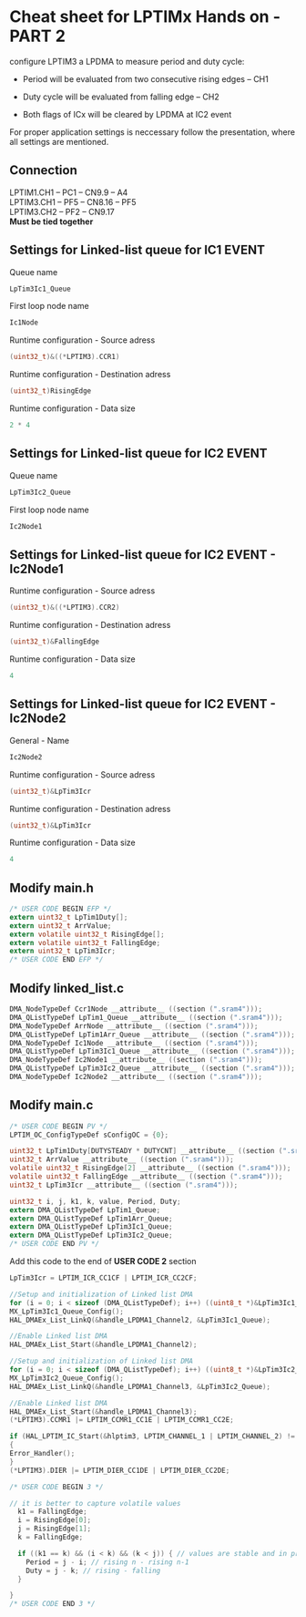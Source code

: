 # Cheat sheet for LPTIMx Hands on - PART 2
configure LPTIM3 a LPDMA to measure period and duty cycle:<br>

- Period will be evaluated from two consecutive rising edges – CH1<br>
  
- Duty cycle will be evaluated from falling edge – CH2<br>

- Both flags of ICx will be cleared by LPDMA at IC2 event<br> 

For proper application settings is neccessary follow the presentation, where all settings are mentioned.

## Connection

LPTIM1.CH1 – PC1 – CN9.9 – A4<br>
LPTIM3.CH1 – PF5 – CN8.16 – PF5<br>
LPTIM3.CH2 – PF2 – CN9.17<br>
**Must be tied together**

## Settings for Linked-list queue for IC1 EVENT 

Queue name

```c
LpTim3Ic1_Queue
```

First loop node name

```c
Ic1Node
```

Runtime configuration - Source adress

```c
(uint32_t)&((*LPTIM3).CCR1)
```

Runtime configuration - Destination adress

```c
(uint32_t)RisingEdge
```

Runtime configuration - Data size

```c
2 * 4
```

## Settings for Linked-list queue for IC2 EVENT 

Queue name

```c
LpTim3Ic2_Queue
```

First loop node name

```c
Ic2Node1
```

## Settings for Linked-list queue for IC2 EVENT - Ic2Node1

Runtime configuration - Source adress

```c
(uint32_t)&((*LPTIM3).CCR2)
```

Runtime configuration - Destination adress

```c
(uint32_t)&FallingEdge
```

Runtime configuration - Data size

```c
4
```

## Settings for Linked-list queue for IC2 EVENT - Ic2Node2

General - Name

```c
Ic2Node2
```

Runtime configuration - Source adress

```c
(uint32_t)&LpTim3Icr
```

Runtime configuration - Destination adress

```c
(uint32_t)&LpTim3Icr
```

Runtime configuration - Data size

```c
4
```

## Modify main.h

```c
/* USER CODE BEGIN EFP */
extern uint32_t LpTim1Duty[];
extern uint32_t ArrValue;
extern volatile uint32_t RisingEdge[];
extern volatile uint32_t FallingEdge;
extern uint32_t LpTim3Icr;
/* USER CODE END EFP */

```

## Modify linked_list.c

```c
DMA_NodeTypeDef Ccr1Node __attribute__ ((section (".sram4")));
DMA_QListTypeDef LpTim1_Queue __attribute__ ((section (".sram4")));
DMA_NodeTypeDef ArrNode __attribute__ ((section (".sram4")));
DMA_QListTypeDef LpTim1Arr_Queue __attribute__ ((section (".sram4")));
DMA_NodeTypeDef Ic1Node __attribute__ ((section (".sram4")));
DMA_QListTypeDef LpTim3Ic1_Queue __attribute__ ((section (".sram4")));
DMA_NodeTypeDef Ic2Node1 __attribute__ ((section (".sram4")));
DMA_QListTypeDef LpTim3Ic2_Queue __attribute__ ((section (".sram4")));
DMA_NodeTypeDef Ic2Node2 __attribute__ ((section (".sram4")));
```

## Modify main.c

```c
/* USER CODE BEGIN PV */
LPTIM_OC_ConfigTypeDef sConfigOC = {0};

uint32_t LpTim1Duty[DUTYSTEADY * DUTYCNT] __attribute__ ((section (".sram4")));
uint32_t ArrValue __attribute__ ((section (".sram4")));
volatile uint32_t RisingEdge[2] __attribute__ ((section (".sram4")));
volatile uint32_t FallingEdge __attribute__ ((section (".sram4")));
uint32_t LpTim3Icr __attribute__ ((section (".sram4")));

uint32_t i, j, k1, k, value, Period, Duty;
extern DMA_QListTypeDef LpTim1_Queue;
extern DMA_QListTypeDef LpTim1Arr_Queue;
extern DMA_QListTypeDef LpTim3Ic1_Queue;
extern DMA_QListTypeDef LpTim3Ic2_Queue;
/* USER CODE END PV */
```

Add this code to the end of **USER CODE 2** section<br>


```c
LpTim3Icr = LPTIM_ICR_CC1CF | LPTIM_ICR_CC2CF;

//Setup and initialization of Linked list DMA
for (i = 0; i < sizeof (DMA_QListTypeDef); i++) ((uint8_t *)&LpTim3Ic1_Queue)[i] = 0;
MX_LpTim3Ic1_Queue_Config();
HAL_DMAEx_List_LinkQ(&handle_LPDMA1_Channel2, &LpTim3Ic1_Queue);

//Enable Linked list DMA
HAL_DMAEx_List_Start(&handle_LPDMA1_Channel2);

//Setup and initialization of Linked list DMA
for (i = 0; i < sizeof (DMA_QListTypeDef); i++) ((uint8_t *)&LpTim3Ic2_Queue)[i] = 0;
MX_LpTim3Ic2_Queue_Config();
HAL_DMAEx_List_LinkQ(&handle_LPDMA1_Channel3, &LpTim3Ic2_Queue);

//Enable Linked list DMA
HAL_DMAEx_List_Start(&handle_LPDMA1_Channel3);
(*LPTIM3).CCMR1 |= LPTIM_CCMR1_CC1E | LPTIM_CCMR1_CC2E;

if (HAL_LPTIM_IC_Start(&hlptim3, LPTIM_CHANNEL_1 | LPTIM_CHANNEL_2) != HAL_OK)
{
Error_Handler();
}
(*LPTIM3).DIER |= LPTIM_DIER_CC1DE | LPTIM_DIER_CC2DE;

```

```c
/* USER CODE BEGIN 3 */

// it is better to capture volatile values
  k1 = FallingEdge;
  i = RisingEdge[0];
  j = RisingEdge[1];
  k = FallingEdge;

  if ((k1 == k) && (i < k) && (k < j)) { // values are stable and in proper order
    Period = j - i; // rising n - rising n-1
    Duty = j - k; // rising - falling
  }

}
/* USER CODE END 3 */  
```
